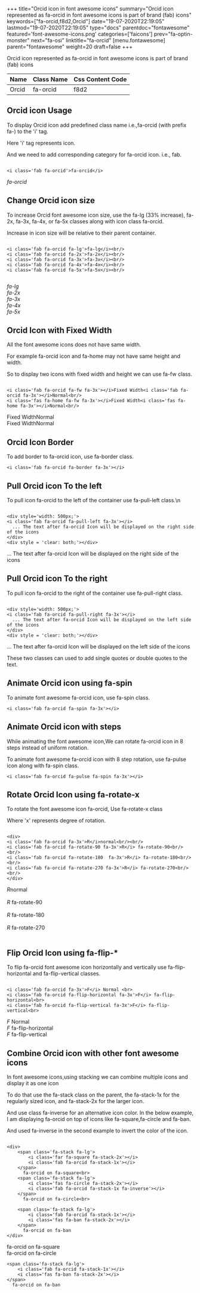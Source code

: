 +++
title="Orcid icon in font awesome icons"
summary="Orcid icon represented as fa-orcid in font awesome icons is part of brand (fab) icons"
keywords=["fa-orcid,f8d2,Orcid"]
date="19-07-2020T22:19:05"
lastmod="19-07-2020T22:19:05"
type="docs"
parentdoc="fontawesome"
featured='font-awesome-icons.png'
categories=['faicons']
prev="fa-optin-monster"
next="fa-osi"
linktitle="fa-orcid"
[menu.fontawesome]
parent="fontawesome"
weight=20
draft=false
+++


Orcid icon represented as fa-orcid in font awesome icons is part of brand (fab) icons

<div class='table-responsive'><table class='table'><thead><tr><th>Name</th><th>Class Name</th><th>Css Content Code</th></tr></thead><tbody><tr><td>Orcid</td><td>fa-orcid</td><td>f8d2</td></tr></tbody></table></div>



## Orcid icon Usage

To display Orcid icon add predefined class name i.e.,fa-orcid (with prefix fa-) to the 'i' tag.

Here 'i' tag represents icon.

And we need to add corresponding category for fa-orcid icon. i.e., fab.


```

<i class='fab fa-orcid'>fa-orcid</i>
```

<i class='fab fa-orcid'>fa-orcid</i>




## Change Orcid icon size
To increase Orcid font awesome icon size, use the fa-lg (33% increase), fa-2x, fa-3x, fa-4x, or fa-5x classes along with icon class fa-orcid.

Increase in icon size will be relative to their parent container. 

```

<i class='fab fa-orcid fa-lg'>fa-lg</i><br/>
<i class='fab fa-orcid fa-2x'>fa-2x</i><br/>
<i class='fab fa-orcid fa-3x'>fa-3x</i><br/>
<i class='fab fa-orcid fa-4x'>fa-4x</i><br/>
<i class='fab fa-orcid fa-5x'>fa-5x</i><br/>
            
```

<i class='fab fa-orcid fa-lg'>fa-lg</i><br/>
<i class='fab fa-orcid fa-2x'>fa-2x</i><br/>
<i class='fab fa-orcid fa-3x'>fa-3x</i><br/>
<i class='fab fa-orcid fa-4x'>fa-4x</i><br/>
<i class='fab fa-orcid fa-5x'>fa-5x</i><br/>
            



## Orcid Icon with Fixed Width 

All the font awesome icons does not have same width.

For example fa-orcid icon and fa-home may not have same height and width.

So to display two icons with fixed width and height we can use fa-fw class.


```

<i class='fab fa-orcid fa-fw fa-3x'></i>Fixed Width<i class='fab fa-orcid fa-3x'></i>Normal<br/>
<i class='fas fa-home fa-fw fa-3x'></i>Fixed Width<i class='fas fa-home fa-3x'></i>Normal<br/>
```

<i class='fab fa-orcid fa-fw fa-3x'></i>Fixed Width<i class='fab fa-orcid fa-3x'></i>Normal<br/>
<i class='fas fa-home fa-fw fa-3x'></i>Fixed Width<i class='fas fa-home fa-3x'></i>Normal<br/>



## Orcid Icon Border 

To add border to fa-orcid icon, use fa-border class.


```
<i class='fab fa-orcid fa-border fa-3x'></i>

```
<i class='fab fa-orcid fa-border fa-3x'></i>





## Pull Orcid icon To the left

To pull icon fa-orcid to the left of the container use fa-pull-left class.\n

```

<div style='width: 500px;'>
<i class='fab fa-orcid fa-pull-left fa-3x'></i>
  ... The text after fa-orcid Icon will be displayed on the right side of the icons
</div>
<div style = 'clear: both;'></div>
```

<div style='width: 500px;'>
<i class='fab fa-orcid fa-pull-left fa-3x'></i>
  ... The text after fa-orcid Icon will be displayed on the right side of the icons
</div>
<div style = 'clear: both;'></div>




## Pull Orcid icon To the right
To pull icon fa-orcid to the right of the container use fa-pull-right class.

```

<div style='width: 500px;'>
<i class='fab fa-orcid fa-pull-right fa-3x'></i>
  ... The text after fa-orcid Icon will be displayed on the left side of the icons
</div>
<div style = 'clear: both;'></div>
```

<div style='width: 500px;'>
<i class='fab fa-orcid fa-pull-right fa-3x'></i>
  ... The text after fa-orcid Icon will be displayed on the left side of the icons
</div>
<div style = 'clear: both;'></div>

These two classes can used to add single quotes or double quotes to the text.


## Animate Orcid icon using fa-spin
To animate font awesome fa-orcid icon, use fa-spin class.

```
<i class='fab fa-orcid fa-spin fa-3x'></i>
```
<i class='fab fa-orcid fa-spin fa-3x'></i>




## Animate Orcid icon with steps
While animating the font awesome icon,We can rotate fa-orcid icon in 8 steps instead of uniform rotation.

To animate font awesome fa-orcid icon with 8 step rotation, use fa-pulse icon along with fa-spin class.


```
<i class='fab fa-orcid fa-pulse fa-spin fa-3x'></i>

```
<i class='fab fa-orcid fa-pulse fa-spin fa-3x'></i>





## Rotate Orcid Icon using fa-rotate-x
To rotate the font awesome icon fa-orcid, Use fa-rotate-x class

Where 'x' represents degree of rotation.


```

<div>
<i class='fab fa-orcid fa-3x'>R</i>normal<br/><br/>
<i class='fab fa-orcid fa-rotate-90 fa-3x'>R</i> fa-rotate-90<br/><br/> 
<i class='fab fa-orcid fa-rotate-180  fa-3x'>R</i> fa-rotate-180<br/><br/> 
<i class='fab fa-orcid fa-rotate-270 fa-3x'>R</i> fa-rotate-270<br/><br/>
</div>
```

<div>
<i class='fab fa-orcid fa-3x'>R</i>normal<br/><br/>
<i class='fab fa-orcid fa-rotate-90 fa-3x'>R</i> fa-rotate-90<br/><br/> 
<i class='fab fa-orcid fa-rotate-180  fa-3x'>R</i> fa-rotate-180<br/><br/> 
<i class='fab fa-orcid fa-rotate-270 fa-3x'>R</i> fa-rotate-270<br/><br/>
</div>




## Flip Orcid Icon using fa-flip-*
To flip fa-orcid font awesome icon horizontally and vertically use fa-flip-horizontal and fa-flip-vertical classes. 

```

<i class='fab fa-orcid fa-3x'>F</i> Normal <br>
<i class='fab fa-orcid fa-flip-horizontal fa-3x'>F</i> fa-flip-horizontal<br>
<i class='fab fa-orcid fa-flip-vertical fa-3x'>F</i> fa-flip-vertical<br>
```

<i class='fab fa-orcid fa-3x'>F</i> Normal <br>
<i class='fab fa-orcid fa-flip-horizontal fa-3x'>F</i> fa-flip-horizontal<br>
<i class='fab fa-orcid fa-flip-vertical fa-3x'>F</i> fa-flip-vertical<br>




## Combine Orcid icon with other font awesome icons
In font awesome icons,using stacking we can combine multiple icons and display it as one icon 

To do that use the fa-stack class on the parent, the fa-stack-1x for the regularly sized icon, and fa-stack-2x for the larger icon.

And use class fa-inverse for an alternative icon color. 
In the below example, I am displaying fa-orcid on top of icons like fa-square,fa-circle and fa-ban.

And used fa-inverse in the second example to invert the color of the icon.

```

<div>
    <span class='fa-stack fa-lg'>
        <i class='far fa-square fa-stack-2x'></i>
        <i class='fab fa-orcid fa-stack-1x'></i>
    </span>
      fa-orcid on fa-square<br>
    <span class='fa-stack fa-lg'>
        <i class='fas fa-circle fa-stack-2x'></i>
        <i class='fab fa-orcid fa-stack-1x fa-inverse'></i>
    </span>
      fa-orcid on fa-circle<br>

    <span class='fa-stack fa-lg'>
        <i class='fab fa-orcid fa-stack-1x'></i>
        <i class='fas fa-ban fa-stack-2x'></i>
    </span>
      fa-orcid on fa-ban
</div>
```

<div>
    <span class='fa-stack fa-lg'>
        <i class='far fa-square fa-stack-2x'></i>
        <i class='fab fa-orcid fa-stack-1x'></i>
    </span>
      fa-orcid on fa-square<br>
    <span class='fa-stack fa-lg'>
        <i class='fas fa-circle fa-stack-2x'></i>
        <i class='fab fa-orcid fa-stack-1x fa-inverse'></i>
    </span>
      fa-orcid on fa-circle<br>

    <span class='fa-stack fa-lg'>
        <i class='fab fa-orcid fa-stack-1x'></i>
        <i class='fas fa-ban fa-stack-2x'></i>
    </span>
      fa-orcid on fa-ban
</div>






